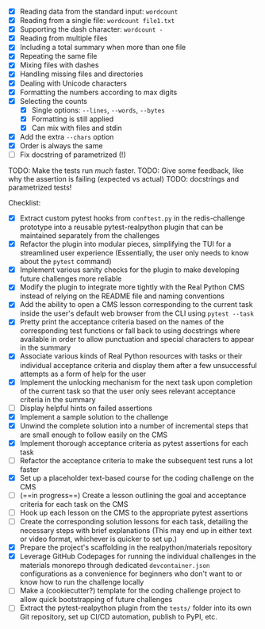 - [x] Reading data from the standard input: `wordcount`
- [x] Reading from a single file: `wordcount file1.txt`
- [x] Supporting the dash character: `wordcount -`
- [x] Reading from multiple files
- [x] Including a total summary when more than one file
- [x] Repeating the same file
- [x] Mixing files with dashes
- [x] Handling missing files and directories
- [x] Dealing with Unicode characters
- [x] Formatting the numbers according to max digits
- [x] Selecting the counts
    - [x] Single options: `--lines`, `--words`, `--bytes`
    - [x] Formatting is still applied
    - [x] Can mix with files and stdin
- [x] Add the extra `--chars` option
- [x] Order is always the same
- [ ] Fix docstring of parametrized (!)

TODO: Make the tests run _much_ faster.
TODO: Give some feedback, like why the assertion is failing (expected vs actual)
TODO: docstrings and parametrized tests!


Checklist:

- [x] Extract custom pytest hooks from `conftest.py` in the redis-challenge prototype into a reusable pytest-realpython plugin that can be maintained separately from the challenges
- [x] Refactor the plugin into modular pieces, simplifying the TUI for a streamlined user experience (Essentially, the user only needs to know about the `pytest` command)
- [x] Implement various sanity checks for the plugin to make developing future challenges more reliable 
- [x] Modify the plugin to integrate more tightly with the Real Python CMS instead of relying on the README file and naming conventions
- [x] Add the ability to open a CMS lesson corresponding to the current task inside the user's default web browser from the CLI using `pytest --task`
- [x] Pretty print the acceptance criteria based on the names of the corresponding test functions or fall back to using docstrings where available in order to allow punctuation and special characters to appear in the summary
- [x] Associate various kinds of Real Python resources with tasks or their individual acceptance criteria and display them after a few unsuccessful attempts as a form of help for the user
- [x] Implement the unlocking mechanism for the next task upon completion of the current task so that the user only sees relevant acceptance criteria in the summary
- [ ] Display helpful hints on failed assertions
- [x] Implement a sample solution to the challenge
- [x] Unwind the complete solution into a number of incremental steps that are small enough to follow easily on the CMS
- [x] Implement thorough acceptance criteria as pytest assertions for each task
- [ ] Refactor the acceptance criteria to make the subsequent test runs a lot faster
- [x] Set up a placeholder text-based course for the coding challenge on the CMS
- [ ] (==in progress==) Create a lesson outlining the goal and acceptance criteria for each task on the CMS
- [ ] Hook up each lesson on the CMS to the appropriate pytest assertions
- [ ] Create the corresponding solution lessons for each task, detailing the necessary steps with brief explanations (This may end up in either text or video format, whichever is quicker to set up.)
- [x] Prepare the project's scaffolding in the realpython/materials repository 
- [x] Leverage GitHub Codepages for running the individual challenges in the materials monorepo through dedicated `devcontainer.json` configurations as a convenience for beginners who don't want to or know how to run the challenge locally
- [ ] Make a (cookiecutter?) template for the coding challenge project to allow quick bootstrapping of future challenges
- [ ] Extract the pytest-realpython plugin from the `tests/` folder into its own Git repository, set up CI/CD automation, publish to PyPI, etc.
